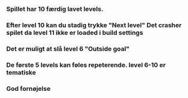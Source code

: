 ### Spillet har 10 færdig lavet levels.
### Efter level 10 kan du stadig trykke "Next level" Det crasher spilet da level 11 ikke er loaded i build settings
### Det er muligt at slå level 6 "Outside goal"
### De første 5 levels kan føles repeterende. level 6-10 er tematiske
### God fornøjelse